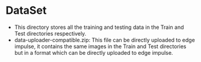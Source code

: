 # DataSet
* This directory stores all the training and testing data in the Train and Test directories respectively. 
* data-uploader-compatible.zip: This file can be directly uploaded to edge impulse, it contains the same images in the Train and Test directories but in a format which can be directly uploaded to edge impulse.
